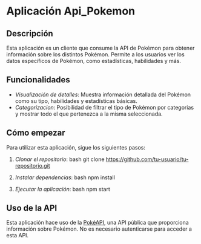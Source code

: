 # Aplicación Api_Pokemon

## Descripción
Esta aplicación es un cliente que consume la API de Pokémon para obtener información sobre los distintos Pokémon. Permite a los usuarios ver los datos específicos de Pokémon, como estadísticas, habilidades y más.

## Funcionalidades
- *Visualización de detalles*: Muestra información detallada del Pokémon como su tipo, habilidades y estadísticas básicas.
- *Categorizacion*: Posibilidad de filtrar el tipo de Pokémon por categorias y mostrar todo el que pertenezca a la misma seleccionada.

## Cómo empezar
Para utilizar esta aplicación, sigue los siguientes pasos:

1. *Clonar el repositorio*:
   bash
   git clone https://github.com/tu-usuario/tu-repositorio.git
   
2. *Instalar dependencias*:
   bash
   npm install
   
3. *Ejecutar la aplicación*:
   bash
   npm start
   

## Uso de la API
Esta aplicación hace uso de la [PokéAPI](https://pokeapi.co/), una API pública que proporciona información sobre Pokémon. No es necesario autenticarse para acceder a esta API.
